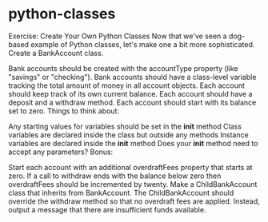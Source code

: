 # python-classes
Exercise: Create Your Own Python Classes
Now that we've seen a dog-based example of Python classes, let's make one a bit more sophisticated. Create a BankAccount class.

Bank accounts should be created with the accountType property (like "savings" or "checking").
Bank accounts should have a class-level variable tracking the total amount of money in all account objects.
Each account should keep track of its own current balance.
Each account should have a deposit and a withdraw method.
Each account should start with its balance set to zero.
Things to think about:

Any starting values for variables should be set in the __init__ method
Class variables are declared inside the class but outside any methods
Instance variables are declared inside the __init__ method
Does your __init__ method need to accept any parameters?
Bonus:

Start each account with an additional overdraftFees property that starts at zero. If a call to withdraw ends with the balance below zero then overdraftFees should be incremented by twenty.
Make a ChildBankAccount class that inherits from BankAccount. The ChildBankAccount should override the withdraw method so that no overdraft fees are applied. Instead, output a message that there are insufficient funds available.